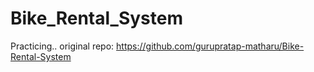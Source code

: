# Bike_Rental_System
Practicing.. original repo: https://github.com/gurupratap-matharu/Bike-Rental-System
